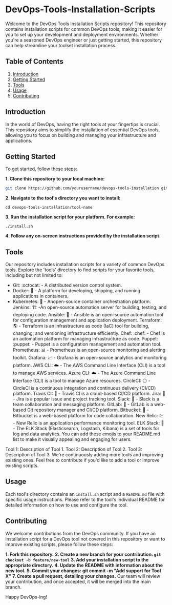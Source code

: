 # DevOps-Tools-Installation-Scripts


Welcome to the DevOps Tools Installation Scripts repository! This repository contains installation scripts for common DevOps tools, making it easier for you to set up your development and deployment environments. Whether you're a seasoned DevOps engineer or just getting started, this repository can help streamline your toolset installation process.

## Table of Contents

1. [Introduction](#introduction)
2. [Getting Started](#getting-started)
3. [Tools](#tools)
4. [Usage](#usage)
5. [Contributing](#contributing)


## Introduction

In the world of DevOps, having the right tools at your fingertips is crucial. This repository aims to simplify the installation of essential DevOps tools, allowing you to focus on building and managing your infrastructure and applications.

## Getting Started

To get started, follow these steps:

**1. Clone this repository to your local machine:**

```bash
git clone https://github.com/yourusername/devops-tools-installation.git
```

**2. Navigate to the tool's directory you want to install:**
```
cd devops-tools-installation/tool-name
```

**3. Run the installation script for your platform. For example:**

```
./install.sh
```

**4. Follow any on-screen instructions provided by the installation script.**

## Tools
Our repository includes installation scripts for a variety of common DevOps tools. Explore the 'tools' directory to find scripts for your favorite tools, including but not limited to:

* Git: :octocat: - A distributed version control system.
* Docker: :whale: - A platform for developing, shipping, and running applications in containers.
* Kubernetes: :ship: - Anopen-source container orchestration platform.
Jenkins: :building_construction: -An open-source automation server for building, testing, and deploying code.
Ansible: :robot: - Ansible is an open-source automation tool for configuration management and application deployment.
Terraform: :earth_americas: - Terraform is an infrastructure as code (IaC) tool for building, changing, and versioning infrastructure efficiently.
Chef: :chef: - Chef is an automation platform for managing infrastructure as code.
Puppet: :puppet: - Puppet is a configuration management and automation tool.
Prometheus: :bar_chart: - Prometheus is an open-source monitoring and alerting toolkit.
Grafana: :chart_with_upwards_trend: - Grafana is an open-source analytics and monitoring platform.
AWS CLI: :cloud: - The AWS Command Line Interface (CLI) is a tool to manage AWS services.
Azure CLI: :cloud: - The Azure Command Line Interface (CLI) is a tool to manage Azure resources.
CircleCI: :white_circle: - CircleCI is a continuous integration and continuous delivery (CI/CD) platform.
Travis CI: :rocket: - Travis CI is a cloud-based CI/CD platform.
Jira: :bug: - Jira is a popular issue and project tracking tool.
Slack: :speech_balloon: - Slack is a team collaboration and messaging platform.
GitLab: :orange_book: - GitLab is a web-based Git repository manager and CI/CD platform.
Bitbucket: :blue_book: - Bitbucket is a web-based platform for code collaboration.
New Relic: :chart: - New Relic is an application performance monitoring tool.
ELK Stack: :elephant: - The ELK Stack (Elasticsearch, Logstash, Kibana) is a set of tools for log and data analytics.
You can add these emojis to your README.md list to make it visually appealing and engaging for users.

Tool 1: Description of Tool 1.
Tool 2: Description of Tool 2.
Tool 3: Description of Tool 3.
We're continuously adding more tools and improving existing ones. Feel free to contribute if you'd like to add a tool or improve existing scripts.

## Usage
Each tool's directory contains an `install.sh` script and a `README.md` file with specific usage instructions. Please refer to the tool's individual README for detailed information on how to use and configure the tool.

## Contributing
We welcome contributions from the DevOps community. If you have an installation script for a DevOps tool not covered in this repository or want to improve existing scripts, please follow these steps:

**1. Fork this repository.**
**2. Create a new branch for your contribution: `git checkout -b feature/new-tool`**
**3. Add your installation script to the appropriate directory.**
**4. Update the README with information about the new tool.**
**5. Commit your changes: git commit -m "Add support for Tool X"**
**7. Create a pull request, detailing your changes.**
Our team will review your contribution, and once accepted, it will be merged into the main branch.



Happy DevOps-ing!












